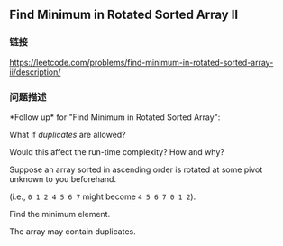 ## Find Minimum in Rotated Sorted Array II  
### 链接  
https://leetcode.com/problems/find-minimum-in-rotated-sorted-array-ii/description/  
### 问题描述
> 
<p>*Follow up* for "Find Minimum in Rotated Sorted Array":<br />
What if *duplicates* are allowed?</p>

Would this affect the run-time complexity? How and why?


Suppose an array sorted in ascending order is rotated at some pivot unknown to you beforehand.

(i.e., `0 1 2 4 5 6 7` might become `4 5 6 7 0 1 2`).

Find the minimum element.

The array may contain duplicates.
